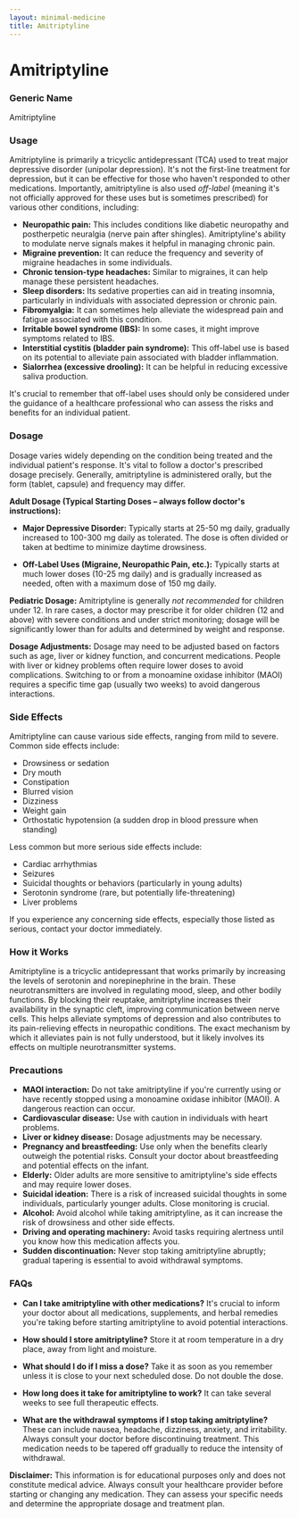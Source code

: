 ```yaml
---
layout: minimal-medicine
title: Amitriptyline
---
```


# Amitriptyline
### Generic Name
Amitriptyline

### Usage

Amitriptyline is primarily a tricyclic antidepressant (TCA) used to treat major depressive disorder (unipolar depression).  It's not the first-line treatment for depression, but it can be effective for those who haven't responded to other medications.  Importantly, amitriptyline is also used *off-label* (meaning it's not officially approved for these uses but is sometimes prescribed) for various other conditions, including:

* **Neuropathic pain:** This includes conditions like diabetic neuropathy and postherpetic neuralgia (nerve pain after shingles). Amitriptyline's ability to modulate nerve signals makes it helpful in managing chronic pain.
* **Migraine prevention:**  It can reduce the frequency and severity of migraine headaches in some individuals.
* **Chronic tension-type headaches:** Similar to migraines, it can help manage these persistent headaches.
* **Sleep disorders:** Its sedative properties can aid in treating insomnia, particularly in individuals with associated depression or chronic pain.
* **Fibromyalgia:**  It can sometimes help alleviate the widespread pain and fatigue associated with this condition.
* **Irritable bowel syndrome (IBS):** In some cases, it might improve symptoms related to IBS.
* **Interstitial cystitis (bladder pain syndrome):**  This off-label use is based on its potential to alleviate pain associated with bladder inflammation.
* **Sialorrhea (excessive drooling):**  It can be helpful in reducing excessive saliva production.


It's crucial to remember that off-label uses should only be considered under the guidance of a healthcare professional who can assess the risks and benefits for an individual patient.


### Dosage

Dosage varies widely depending on the condition being treated and the individual patient's response.  It's vital to follow a doctor's prescribed dosage precisely.  Generally, amitriptyline is administered orally, but the form (tablet, capsule) and frequency may differ.

**Adult Dosage (Typical Starting Doses – always follow doctor's instructions):**

* **Major Depressive Disorder:** Typically starts at 25-50 mg daily, gradually increased to 100-300 mg daily as tolerated. The dose is often divided or taken at bedtime to minimize daytime drowsiness.

* **Off-Label Uses (Migraine, Neuropathic Pain, etc.):** Typically starts at much lower doses (10-25 mg daily) and is gradually increased as needed, often with a maximum dose of 150 mg daily.


**Pediatric Dosage:** Amitriptyline is generally *not recommended* for children under 12.  In rare cases, a doctor may prescribe it for older children (12 and above) with severe conditions and under strict monitoring; dosage will be significantly lower than for adults and determined by weight and response.

**Dosage Adjustments:**  Dosage may need to be adjusted based on factors such as age, liver or kidney function, and concurrent medications.  People with liver or kidney problems often require lower doses to avoid complications.  Switching to or from a monoamine oxidase inhibitor (MAOI) requires a specific time gap (usually two weeks) to avoid dangerous interactions.

### Side Effects

Amitriptyline can cause various side effects, ranging from mild to severe. Common side effects include:

* Drowsiness or sedation
* Dry mouth
* Constipation
* Blurred vision
* Dizziness
* Weight gain
* Orthostatic hypotension (a sudden drop in blood pressure when standing)

Less common but more serious side effects include:

* Cardiac arrhythmias
* Seizures
* Suicidal thoughts or behaviors (particularly in young adults)
* Serotonin syndrome (rare, but potentially life-threatening)
* Liver problems

If you experience any concerning side effects, especially those listed as serious, contact your doctor immediately.

### How it Works

Amitriptyline is a tricyclic antidepressant that works primarily by increasing the levels of serotonin and norepinephrine in the brain.  These neurotransmitters are involved in regulating mood, sleep, and other bodily functions.  By blocking their reuptake, amitriptyline increases their availability in the synaptic cleft, improving communication between nerve cells. This helps alleviate symptoms of depression and also contributes to its pain-relieving effects in neuropathic conditions.  The exact mechanism by which it alleviates pain is not fully understood, but it likely involves its effects on multiple neurotransmitter systems.


### Precautions

* **MAOI interaction:** Do not take amitriptyline if you're currently using or have recently stopped using a monoamine oxidase inhibitor (MAOI). A dangerous reaction can occur.
* **Cardiovascular disease:**  Use with caution in individuals with heart problems.
* **Liver or kidney disease:** Dosage adjustments may be necessary.
* **Pregnancy and breastfeeding:**  Use only when the benefits clearly outweigh the potential risks.  Consult your doctor about breastfeeding and potential effects on the infant.
* **Elderly:**  Older adults are more sensitive to amitriptyline's side effects and may require lower doses.
* **Suicidal ideation:**  There is a risk of increased suicidal thoughts in some individuals, particularly younger adults. Close monitoring is crucial.
* **Alcohol:**  Avoid alcohol while taking amitriptyline, as it can increase the risk of drowsiness and other side effects.
* **Driving and operating machinery:** Avoid tasks requiring alertness until you know how this medication affects you.
* **Sudden discontinuation:** Never stop taking amitriptyline abruptly; gradual tapering is essential to avoid withdrawal symptoms.

### FAQs

* **Can I take amitriptyline with other medications?**  It's crucial to inform your doctor about all medications, supplements, and herbal remedies you're taking before starting amitriptyline to avoid potential interactions.

* **How should I store amitriptyline?** Store it at room temperature in a dry place, away from light and moisture.

* **What should I do if I miss a dose?** Take it as soon as you remember unless it is close to your next scheduled dose.  Do not double the dose.

* **How long does it take for amitriptyline to work?**  It can take several weeks to see full therapeutic effects.


* **What are the withdrawal symptoms if I stop taking amitriptyline?** These can include nausea, headache, dizziness, anxiety, and irritability. Always consult your doctor before discontinuing treatment.  This medication needs to be tapered off gradually to reduce the intensity of withdrawal.

**Disclaimer:** This information is for educational purposes only and does not constitute medical advice.  Always consult your healthcare provider before starting or changing any medication.  They can assess your specific needs and determine the appropriate dosage and treatment plan.
